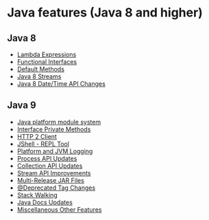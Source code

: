 # Java features (Java 8 and higher)

## Java 8

- [Lambda Expressions](https://docs.oracle.com/javase/tutorial/java/javaOO/lambdaexpressions.html)
- [Functional Interfaces](https://docs.oracle.com/javase/8/docs/api/java/util/function/package-summary.html)
- [Default Methods](https://docs.oracle.com/javase/tutorial/java/IandI/defaultmethods.html)
- [Java 8 Streams](https://docs.oracle.com/javase/8/docs/api/java/util/stream/Stream.html)
- [Java 8 Date/Time API Changes](https://www.oracle.com/technical-resources/articles/java/jf14-date-time.html)

## Java 9

- [Java platform module system]()
- [Interface Private Methods]()
- [HTTP 2 Client]()
- [JShell - REPL Tool]()
- [Platform and JVM Logging]()
- [Process API Updates]()
- [Collection API Updates]()
- [Stream API Improvements]()
- [Multi-Release JAR Files]()
- [@Deprecated Tag Changes]()
- [Stack Walking]()
- [Java Docs Updates]()
- [Miscellaneous Other Features]()
